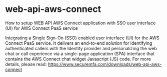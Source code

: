# web-api-aws-connect
How to setup WEB API AWS Connect application with SSO user interface (UI) for AWS Connect PaaS service

Integrating a Single Sign-On (SSO) enabled user interface (UI) for the AWS Connect PaaS service. It delivers an end-to-end solution for identifying authenticated callers with the Identity provider and personalizing the web chat or call experience via a single-page application (SPA) interface that contains the AWS Connect chat widget Javascript (JS) code. 
For more details, please read: https://www.securemfa.com/downloads/web-api-aws-connect 
